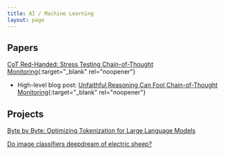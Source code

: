 ```yaml
---
title: AI / Machine Learning
layout: page
---
```

## Papers

[CoT Red-Handed: Stress Testing Chain-of-Thought Monitoring](https://arxiv.org/abs/2505.23575){:target="_blank" rel="noopener"}

- High-level blog post: [Unfaithful Reasoning Can Fool Chain-of-Thought Monitoring](https://www.alignmentforum.org/posts/QYAfjdujzRv8hx6xo/unfaithful-reasoning-can-fool-chain-of-thought-monitoring){:target="_blank" rel="noopener"}

## Projects

[Byte by Byte: Optimizing Tokenization for Large Language Models](/posts/bytephase.md)

[Do image classifiers deepdream of electric sheep?](/posts/dream_mech_interp.md)
